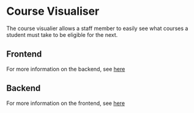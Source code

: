 # Course Visualiser

The course visualier allows a staff member to easily see what courses a student must take to be eligible for the next.

## Frontend

For more information on the backend, see [here](/frontend/README.md)

## Backend

For more information on the frontend, see [here](/backend/README.md)

